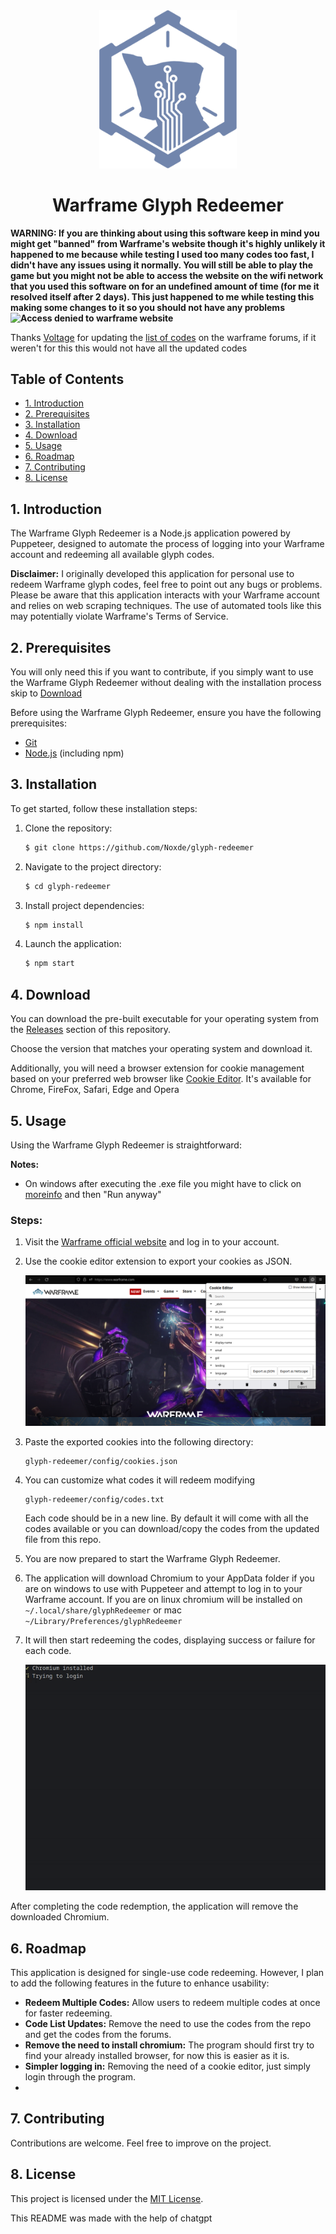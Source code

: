 <div align=center> 
  <img alt="creator-program-logo" src="./Images/creator-program-logo.png" width="220px">
</div>

<h1 align="center">Warframe Glyph Redeemer</h1>

**WARNING: If you are thinking about using this software keep in mind you might get "banned" from Warframe's website though it's highly unlikely it happened to me because while testing I used too many codes too fast, I didn't have any issues using it normally. You will still be able to play the game but you might not be able to access the website on the wifi network that you used this software on for an undefined amount of time (for me it resolved itself after 2 days). This just happened to me while testing this making some changes to it so you should not have any problems ![Access denied to warframe website](https://i.imgur.com/xZfzujN.png)**

Thanks [Voltage](https://forums.warframe.com/profile/1419671-voltage/) for updating the [list of codes](https://forums.warframe.com/topic/992008-free-promocodes-and-glyphs-all-platforms/) on the warframe forums, if it weren't for this this would not have all the updated codes

## Table of Contents

- [1. Introduction](#1-introduction)
- [2. Prerequisites](#2-prerequisites)
- [3. Installation](#3-installation)
- [4. Download](#4-download)
- [5. Usage](#5-usage)
- [6. Roadmap](#6-roadmap)
- [7. Contributing](#7-contributing)
- [8. License](#8-license)

## 1. Introduction

The Warframe Glyph Redeemer is a Node.js application powered by Puppeteer, designed to automate the process of logging into your Warframe account and redeeming all available glyph codes.

**Disclaimer:** I originally developed this application for personal use to redeem Warframe glyph codes, feel free to point out any bugs or problems. Please be aware that this application interacts with your Warframe account and relies on web scraping techniques. The use of automated tools like this may potentially violate Warframe's Terms of Service.

## 2. Prerequisites

You will only need this if you want to contribute, if you simply want to use the Warframe Glyph Redeemer without dealing with the installation process skip to [Download](#4-download)

Before using the Warframe Glyph Redeemer, ensure you have the following prerequisites:

- [Git](https://git-scm.com/)
- [Node.js](https://nodejs.org/) (including npm)

## 3. Installation

To get started, follow these installation steps:

1. Clone the repository:

   ```bash
   $ git clone https://github.com/Noxde/glyph-redeemer
   ```

2. Navigate to the project directory:

   ```bash
   $ cd glyph-redeemer
   ```

3. Install project dependencies:

   ```bash
   $ npm install
   ```

4. Launch the application:

   ```bash
   $ npm start
   ```

## 4. Download

You can download the pre-built executable for your operating system from the [Releases](https://github.com/Noxde/glyph-redeemer/releases) section of this repository.

Choose the version that matches your operating system and download it.

Additionally, you will need a browser extension for cookie management based on your preferred web browser like
[Cookie Editor](https://cookie-editor.cgagnier.ca/). It's available for Chrome, FireFox, Safari, Edge and Opera

## 5. Usage

Using the Warframe Glyph Redeemer is straightforward:

**Notes:**

- On windows after executing the .exe file you might have to click on <ins>moreinfo</ins> and then "Run anyway"

### **Steps**:

1. Visit the [Warframe official website](https://www.warframe.com/) and log in to your account.

2. Use the cookie editor extension to export your cookies as JSON.

   ![Cookie Editor](Images/cookie-editor.png)

3. Paste the exported cookies into the following directory:

   ```
   glyph-redeemer/config/cookies.json
   ```

4. You can customize what codes it will redeem modifying

   ```
   glyph-redeemer/config/codes.txt
   ```

   Each code should be in a new line. By default it will come with all the codes available or you can download/copy the codes from the updated file from this repo.

5. You are now prepared to start the Warframe Glyph Redeemer.

6. The application will download Chromium to your AppData folder if you are on windows to use with Puppeteer and attempt to log in to your Warframe account.
   If you are on linux chromium will be installed on `~/.local/share/glyphRedeemer` or mac `~/Library/Preferences/glyphRedeemer`

7. It will then start redeeming the codes, displaying success or failure for each code.

   ![Glyph Redeemer in Action](Images/glyph-redeemer_demo.gif)

After completing the code redemption, the application will remove the downloaded Chromium.

## 6. Roadmap

This application is designed for single-use code redeeming. However, I plan to add the following features in the future to enhance usability:

- **Redeem Multiple Codes:** Allow users to redeem multiple codes at once for faster redeeming.
- **Code List Updates:** Remove the need to use the codes from the repo and get the codes from the forums.
- **Remove the need to install chromium:** The program should first try to find your already installed browser, for now this is easier as it is.
- **Simpler logging in:** Removing the need of a cookie editor, just simply login through the program.
- 
## 7. Contributing

Contributions are welcome. Feel free to improve on the project.

## 8. License

This project is licensed under the [MIT License](LICENSE).

This README was made with the help of chatgpt
